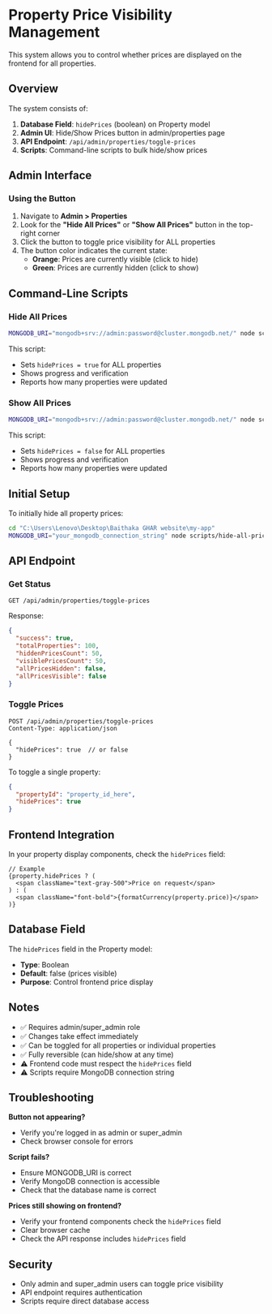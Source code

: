 # Property Price Visibility Management

This system allows you to control whether prices are displayed on the frontend for all properties.

## Overview

The system consists of:
1. **Database Field**: `hidePrices` (boolean) on Property model
2. **Admin UI**: Hide/Show Prices button in admin/properties page
3. **API Endpoint**: `/api/admin/properties/toggle-prices`
4. **Scripts**: Command-line scripts to bulk hide/show prices

## Admin Interface

### Using the Button

1. Navigate to **Admin > Properties**
2. Look for the **"Hide All Prices"** or **"Show All Prices"** button in the top-right corner
3. Click the button to toggle price visibility for ALL properties
4. The button color indicates the current state:
   - **Orange**: Prices are currently visible (click to hide)
   - **Green**: Prices are currently hidden (click to show)

## Command-Line Scripts

### Hide All Prices

```bash
MONGODB_URI="mongodb+srv://admin:password@cluster.mongodb.net/" node scripts/hide-all-prices.cjs
```

This script:
- Sets `hidePrices = true` for ALL properties
- Shows progress and verification
- Reports how many properties were updated

### Show All Prices

```bash
MONGODB_URI="mongodb+srv://admin:password@cluster.mongodb.net/" node scripts/show-all-prices.cjs
```

This script:
- Sets `hidePrices = false` for ALL properties
- Shows progress and verification
- Reports how many properties were updated

## Initial Setup

To initially hide all property prices:

```bash
cd "C:\Users\Lenovo\Desktop\Baithaka GHAR website\my-app"
MONGODB_URI="your_mongodb_connection_string" node scripts/hide-all-prices.cjs
```

## API Endpoint

### Get Status
```
GET /api/admin/properties/toggle-prices
```

Response:
```json
{
  "success": true,
  "totalProperties": 100,
  "hiddenPricesCount": 50,
  "visiblePricesCount": 50,
  "allPricesHidden": false,
  "allPricesVisible": false
}
```

### Toggle Prices
```
POST /api/admin/properties/toggle-prices
Content-Type: application/json

{
  "hidePrices": true  // or false
}
```

To toggle a single property:
```json
{
  "propertyId": "property_id_here",
  "hidePrices": true
}
```

## Frontend Integration

In your property display components, check the `hidePrices` field:

```tsx
// Example
{property.hidePrices ? (
  <span className="text-gray-500">Price on request</span>
) : (
  <span className="font-bold">{formatCurrency(property.price)}</span>
)}
```

## Database Field

The `hidePrices` field in the Property model:
- **Type**: Boolean
- **Default**: false (prices visible)
- **Purpose**: Control frontend price display

## Notes

- ✅ Requires admin/super_admin role
- ✅ Changes take effect immediately
- ✅ Can be toggled for all properties or individual properties
- ✅ Fully reversible (can hide/show at any time)
- ⚠️  Frontend code must respect the `hidePrices` field
- ⚠️  Scripts require MongoDB connection string

## Troubleshooting

**Button not appearing?**
- Verify you're logged in as admin or super_admin
- Check browser console for errors

**Script fails?**
- Ensure MONGODB_URI is correct
- Verify MongoDB connection is accessible
- Check that the database name is correct

**Prices still showing on frontend?**
- Verify your frontend components check the `hidePrices` field
- Clear browser cache
- Check the API response includes `hidePrices` field

## Security

- Only admin and super_admin users can toggle price visibility
- API endpoint requires authentication
- Scripts require direct database access
